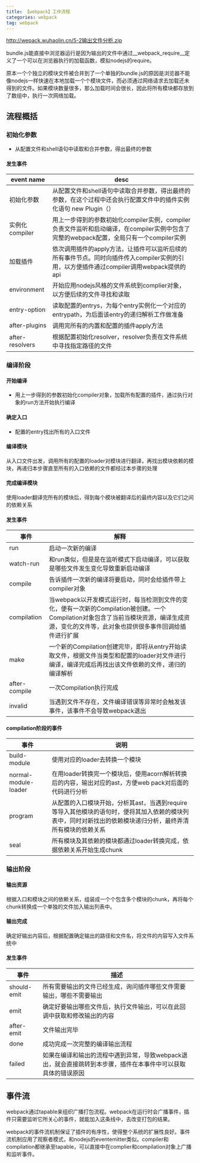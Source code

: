 ```yaml
---
title: 【webpack】工作流程
categories: webpack
tag: webpack
---
```


http://wepack.wuhaolin.cn/5-2输出文件分析.zip

bundle.js能直接中浏览器运行是因为输出的文件中通过__webpack_require__定义了一个可以在浏览器执行的加载函数，模拟nodejs的require。

原本一个个独立的模块文件被合并到了一个单独的bundle.js的原因是浏览器不能像nodejs一样快速在本地加载一个个模块文件，而必须通过网络请求去加载还未得到的文件。如果模块数量很多，那么加载时间会很长，因此将所有模块都存放到了数组中，执行一次网络加载。

## 流程概括

### 初始化参数

- 从配置文件和shell语句中读取和合并参数，得出最终的参数

#### 发生事件

| event name | desc |
|---|---|
|初始化参数|从配置文件和shell语句中读取合并参数，得出最终的参数，在这个过程中还会执行配置文件中的插件实例化语句 new Plugin（）|
|实例化compiler|用上一步得到的参数初始化compiler实例，compiler负责文件监听和启动编译，在compiler实例中包含了完整的webpack配置，全局只有一个compiler实例|
|加载插件|依次调用插件的apply方法，让插件可以监听后续的所有事件节点。同时向插件传入compiler实例的引用，以方便插件通过compiler调用webpack提供的api|
|environment|开始应用nodejs风格的文件系统到complier对象，以方便后续的文件寻找和读取|
|entry-option|读取配置的entrys，为每个entry实例化一个对应的entrypath，为后面该entry的递归解析工作做准备|
|after-plugins |调用完所有的内置和配置的插件apply方法 |
|after-resolvers|根据配置初始化resolver，resolver负责在文件系统中寻找指定路径的文件|

### 编译阶段

#### 开始编译

- 用上一步得到的参数初始化compiler对象，加载所有配置的插件，通过执行对象的run方法开始执行编译

#### 确定入口

- 配置的entry找出所有的入口文件


#### 编译模块

从入口文件出发，调用所有的配置的loader对模块进行翻译，再找出模块依赖的模块，再递归本步骤直至所有的入口依赖的文件都经过本步骤的处理

#### 完成编译模块

使用loader翻译完所有的模块后，得到每个模块被翻译后的最终内容以及它们之间的依赖关系

#### 发生事件

| 事件| 解释 |
|---|---|
| run| 启动一次新的编译 |
| watch-run | 和run类似，但是是在监听模式下启动编译，可以获取是哪些文件发生变化导致重新启动编译 |
| compile | 告诉插件一次新的编译将要启动，同时会给插件带上compiler对象 |
| compilation | 当webpack以开发模式运行时，每当检测到文件的变化，便有一次新的Compilation被创建。一个Compilation对象包含了当前当模块资源，编译生成资源，变化的文件等，此对象也提供很多事件回调给插件进行扩展 |
| make | 一个新的Compilation创建完毕，即将从entry开始读取文件，根据文件当类型和配置的loader对文件进行编译，编译完成后再找出该文件依赖的文件，递归的编译解析 |
|after-compile | 一次Compilation执行完成 |
|invalid|当遇到文件不存在，文件编译错误等异常时会触发该事件，该事件不会导致webpack退出|


#### compilation阶段的事件
| 事件 | 说明 |
|---|---|
| build-module | 使用对应的loader去转换一个模块 |
| normal- module- loader | 在用loader转换完一个模块后，使用acorn解析转换后的内容，输出对应的ast，方便web pack对后面的代码进行分析 |
| program | 从配置的入口模块开始，分析其ast，当遇到require等导入其他模块的语句时，便将其加入依赖的模块列表中，同时对新找出的依赖模块递归分析，最终弄清所有模块的依赖关系 |
| seal | 所有模块及其依赖的模块都通过loader转换完成，依据依赖关系开始生成chunk |

### 输出阶段
#### 输出资源

根据入口和模块之间的依赖关系，组装成一个个包含多个模块的chunk，再将每个chunk转换成一个单独的文件加入输出列表中。

#### 输出完成

确定好输出内容后，根据配置确定输出的路径和文件名，将文件的内容写入文件系统中

#### 发生事件
| 事件 |描述 |
|---|---|
| should-emit | 所有需要输出的文件已经生成，询问插件哪些文件需要输出，哪些不需要输出 |
| emit | 确定好要输出哪些文件后，执行文件输出，可以在此回调中获取和修改输出的内容 |
| after-emit | 文件输出完毕 |
| done| 成功完成一次完整的编译输出流程 |
| failed| 如果在编译和输出的流程中遇到异常，导致webpack退出，就会直接跳转到本步骤，插件在本事件中可以获取具体的错误原因 |


## 事件流

webpack通过tapable来组织广播打包流程。webpack在运行时会广播事件，插件只需要监听它所关心的事件，就能加入这条线中，去改变打包的结果。

webpack的事件流机制保证了插件的有序性，使得整个系统的扩展性良好。事件流机制应用了观察者模式，和nodejs的eventemitter类似。compiler和compilation都继承至tapable，可以直接中在complier和compilation对象上广播和监听事件。


